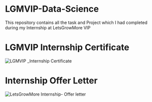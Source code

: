 # LGMVIP-Data-Science
This repository contains all the task and Project which I had completed during my Internship at LetsGrowMore VIP

# LGMVIP Internship Certificate
![LGMVIP _Internship Certificate](https://user-images.githubusercontent.com/97601236/209426415-591b0809-484a-461b-bf20-5ff631f1fdb3.jpeg)

# Internship Offer Letter
![LetsGrowMore Internship- Offer letter](https://user-images.githubusercontent.com/97601236/209426062-6c1b0827-9890-4674-9fa8-edd99f679dca.png)
